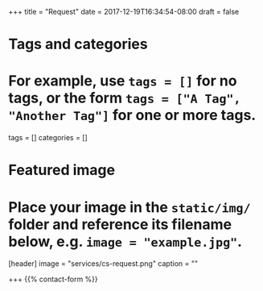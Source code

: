 +++
title = "Request"
date = 2017-12-19T16:34:54-08:00
draft = false

# Tags and categories
# For example, use `tags = []` for no tags, or the form `tags = ["A Tag", "Another Tag"]` for one or more tags.
tags = []
categories = []

# Featured image
# Place your image in the `static/img/` folder and reference its filename below, e.g. `image = "example.jpg"`.
[header]
image = "services/cs-request.png"
caption = ""

+++
{{% contact-form %}}

